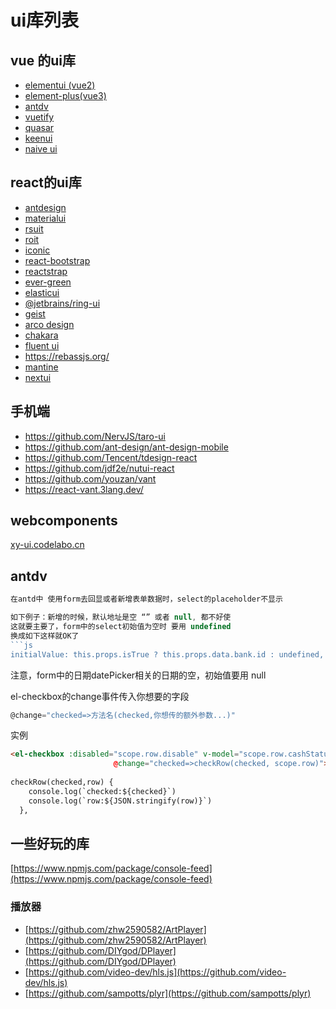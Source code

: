 # ui库列表

## vue 的ui库

- [elementui (vue2)](http://element-cn.eleme.io/#/zh-CN)
- [element-plus(vue3)](https://element-plus.org/)
- [antdv](https://antdv.com/)
- [vuetify](https://vuetifyjs.com/)
- [quasar](https://quasar.dev/)
- [keenui](https://josephuspaye.github.io/Keen-UI/#/ui-alert)
- [naive ui](https://www.naiveui.com/)

## react的ui库

- [antdesign](https://ant.design/)
- [materialui](https://mui.com/material-ui/)
- [rsuit](https://rsuitejs.com/)
- [roit](https://riot.js.org/)
- [iconic](https://github.com/ionic-team/ionic-framework)
- [react-bootstrap](https://react-bootstrap.github.io)
- [reactstrap](http://reactstrap.github.io)
- [ever-green](https://evergreen.segment.com/)
- [elasticui](https://elastic.github.io/eui/)
- [@jetbrains/ring-ui](https://github.com/JetBrains/ring-ui)
- [geist](https://geist-ui.dev/zh-cn)
- [arco design](https://arco.design/)
- [chakara](https://github.com/chakra-ui/chakra-ui)
- [fluent ui](https://github.com/microsoft/fluentui)
- <https://rebassjs.org/>
- [mantine](https://mantine.dev/pages/getting-started/)
- [nextui](https://nextui.org/)

## 手机端

- <https://github.com/NervJS/taro-ui>
- <https://github.com/ant-design/ant-design-mobile>
- <https://github.com/Tencent/tdesign-react>
- <https://github.com/jdf2e/nutui-react>
- <https://github.com/youzan/vant>
- <https://react-vant.3lang.dev/>

## webcomponents

[xy-ui.codelabo.cn](https://xy-ui.codelabo.cn/docs/#/)

## antdv

```javascript
在antd中 使用form去回显或者新增表单数据时，select的placeholder不显示

如下例子：新增的时候，默认地址是空 “” 或者 null, 都不好使
这就要主要了，form中的select初始值为空时 要用 undefined
换成如下这样就OK了
```js
initialValue: this.props.isTrue ? this.props.data.bank.id : undefined,
```

注意，form中的日期datePicker相关的日期的空，初始值要用 null

el-checkbox的change事件传入你想要的字段

```js
@change="checked=>方法名(checked,你想传的额外参数...)"
```

实例

```html
<el-checkbox :disabled="scope.row.disable" v-model="scope.row.cashStatus"
                       @change="checked=>checkRow(checked, scope.row)"></el-checkbox>
                       
checkRow(checked,row) {
    console.log(`checked:${checked}`)
    console.log(`row:${JSON.stringify(row)}`)
  },
```

## 一些好玩的库

[https://www.npmjs.com/package/console-feed](https://www.npmjs.com/package/console-feed)

### 播放器

- [https://github.com/zhw2590582/ArtPlayer](https://github.com/zhw2590582/ArtPlayer)
- [https://github.com/DIYgod/DPlayer](https://github.com/DIYgod/DPlayer)
- [https://github.com/video-dev/hls.js](https://github.com/video-dev/hls.js)
- [https://github.com/sampotts/plyr](https://github.com/sampotts/plyr)

